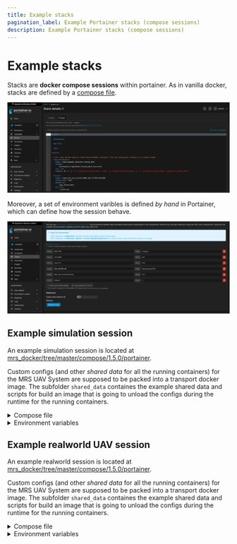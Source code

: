 ```yaml
---
title: Example stacks
pagination_label: Example Portainer stacks (compose sessions)
description: Example Portainer stacks (compose sessions)
---
```


# Example stacks

Stacks are **docker compose sessions** within portainer.
As in vanilla docker, stacks are defined by a [compose file](/docs/prerequisites/docker/compose-sessions).

![](./fig/stack.png)

Moreover, a set of environment varibles is defined _by hand_ in Portainer, which can define how the session behave.

![](./fig/environment_variables.png)

## Example simulation session

An example simulation session is located at [mrs_docker/tree/master/compose/1.5.0/portainer](https://github.com/ctu-mrs/mrs_docker/tree/master/compose/1.5.0/portainer).

Custom configs (and other _shared data_ for all the running containers) for the MRS UAV System are supposed to be packed into a transport docker image.
The subfolder `shared_data` containes the example shared data and scripts for build an image that is going to unload the configs during the runtime for the running containers.

<details>
<summary>Compose file</summary>

```yaml
volumes:

  shared_data:

  bag_files:

  logs:

services:

  # will copy session-specific data shared between containers from the shared_data container to a shared volume
  copy_shared_data:
    image: ctumrs/gazebo_simulator:shared_data
    volumes:
      - shared_data:/tmp/docker/shared_data:consistent
    tty: true
    command: sh -c "rm -rvf /tmp/docker/shared_data/*; mkdir -pv /tmp/docker/shared_data; cp -rv /etc/docker/shared_data/* /tmp/docker/shared_data/"

  roscore:
    image: ctumrs/mrs_uav_system:${MRS_UAV_SYSTEM_VERSION}
    network_mode: host
    depends_on:
      - copy_shared_data
    env_file:
      - ./stack.env
    tty: true
    command: roscore

  gazebo_simulator:
    depends_on:
      - roscore
    image: ctumrs/mrs_uav_system:${MRS_UAV_SYSTEM_VERSION}
    network_mode: host
    volumes:
      - shared_data:/etc/docker/shared_data:consistent
        # mount the folders below to enable passing GUI to the host
      - /dev/dri:/dev/dri
      - /tmp/.X11-unix:/tmp/.X11-unix
    env_file:
      - ./stack.env
    environment:
        DISPLAY: $DISPLAY
    tty: true
    command: bash -c "waitForRos && roslaunch mrs_uav_gazebo_simulation simulation.launch world_name:=grass_plane gui:=true"

  spawn:
    image: ctumrs/mrs_uav_system:${MRS_UAV_SYSTEM_VERSION}
    depends_on:
      - roscore
    network_mode: host
    volumes:
      - shared_data:/etc/docker/shared_data:consistent
    env_file:
      - ./stack.env
    tty: true
    command: bash -c 'waitForGazebo; rosservice call /mrs_drone_spawner/spawn "1 --$$UAV_TYPE --enable-rangefinder"'

  hw_api:
    image: ctumrs/mrs_uav_system:${MRS_UAV_SYSTEM_VERSION}
    depends_on:
      - roscore
    network_mode: host
    volumes:
      - shared_data:/etc/docker/shared_data:consistent
    env_file:
      - ./stack.env
    tty: true
    command: bash -c "waitForTime && roslaunch mrs_uav_px4_api api.launch"

  uav_core:
    image: ctumrs/mrs_uav_system:${MRS_UAV_SYSTEM_VERSION}
    depends_on:
      - roscore
    network_mode: host
    volumes:
      - shared_data:/etc/docker/shared_data:consistent
    env_file:
      - ./stack.env
    tty: true
    command: bash -c "waitForHw && roslaunch mrs_uav_core core.launch platform_config:=`rospack find mrs_uav_gazebo_simulation`/config/mrs_uav_system/$$UAV_TYPE.yaml custom_config:=/etc/docker/shared_data/custom_config.yaml world_config:=/etc/docker/shared_data/world_config.yaml network_config:=/etc/docker/shared_data/network_config.yaml"

  automatic_start:
    image: ctumrs/mrs_uav_system:${MRS_UAV_SYSTEM_VERSION}
    depends_on:
      - roscore
    network_mode: host
    volumes:
      - shared_data:/etc/docker/shared_data:consistent
    env_file:
      - ./stack.env
    tty: true
    command: bash -c "waitForHw && roslaunch mrs_uav_autostart automatic_start.launch custom_config:=/etc/docker/shared_data/automatic_start.yaml"

  # starts `rosbag record`
  rosbag:
    image: ctumrs/mrs_uav_system:${MRS_UAV_SYSTEM_VERSION}
    depends_on:
      - roscore
    network_mode: host
    volumes:
      - bag_files:/etc/docker/bag_files:consistent
      - shared_data:/etc/docker/shared_data:consistent
    env_file:
      - ./stack.env
    tty: true
    command: bash -c "waitForTime && /etc/docker/shared_data/record.sh"

  takeoff:
    image: ctumrs/mrs_uav_system:${MRS_UAV_SYSTEM_VERSION}
    depends_on:
      - roscore
    network_mode: host
    volumes:
      - shared_data:/etc/docker/shared_data:consistent
    env_file:
      - ./stack.env
    tty: true
    command: bash -c "waitForControl && rosservice call /uav1/hw_api/arming 1 && sleep 1 && rosservice call /uav1/hw_api/offboard"

  rviz:
    image: ctumrs/mrs_uav_system:${MRS_UAV_SYSTEM_VERSION}
    depends_on:
      - roscore
    network_mode: host
    volumes:
      - shared_data:/etc/docker/shared_data:consistent
        # mount the folders below to enable passing GUI to the host
      - /dev/dri:/dev/dri
    env_file:
      - ./stack.env
    environment:
        DISPLAY: $DISPLAY
    tty: true
    command: bash -c "waitForHw && roslaunch mrs_uav_core rviz.launch"

  rviz_interface:
    image: ctumrs/mrs_uav_system:${MRS_UAV_SYSTEM_VERSION}
    depends_on:
      - roscore
    network_mode: host
    volumes:
      - shared_data:/etc/docker/shared_data:consistent
        # mount the folders below to enable passing GUI to the host
      - /dev/dri:/dev/dri
    env_file:
      - ./stack.env
    environment:
        DISPLAY: $DISPLAY
    tty: true
    command: bash -c "waitForHw && roslaunch mrs_rviz_plugins rviz_interface.launch"

  dogtail:
    image: klaxalk/dogtail:latest
    volumes:
      - /var/run/docker.sock:/var/run/docker.sock
      - logs:/etc/logs:consistent

  # this container can be used to access a terminal with ROS inside the compose session
  terminal:
    image: ctumrs/mrs_uav_system:${MRS_UAV_SYSTEM_VERSION}
    network_mode: host
    env_file:
      - ./stack.env
    entrypoint: ["/bin/bash", "-c"]
    volumes:
      - shared_data:/etc/docker/shared_data:consistent
      - bag_files:/etc/docker/bag_files:consistent
      - /dev/:/dev/
      - /tmp/.X11-unix:/tmp/.X11-unix
    command:
      - bash --rcfile /opt/ros/noetic/setup.bash
    privileged: true
    stdin_open: true
    tty: true
```

</details>

<details>
<summary>Environment variables</summary>

```bash
RUN_TYPE=simulation
UAV_NAME=uav1
UAV_TYPE=x500
ROS_MASTER_URI=http://localhost:11311
MRS_UAV_SYSTEM_VERSION=1.5.0
DISPLAY=:0
```

</details>

## Example realworld UAV session

An example realworld session is located at [mrs_docker/tree/master/compose/1.5.0/portainer](https://github.com/ctu-mrs/mrs_docker/tree/master/compose/1.5.0/portainer).

Custom configs (and other _shared data_ for all the running containers) for the MRS UAV System are supposed to be packed into a transport docker image.
The subfolder `shared_data` containes the example shared data and scripts for build an image that is going to unload the configs during the runtime for the running containers.

<details>
<summary>Compose file</summary>

```yaml
volumes:

  shared_data:

  bag_files:

  logs:

services:

  # will copy session-specific data shared between containers from the shared_data container to a shared volume
  copy_shared_data:
    image: shared_data_gnss
    volumes:
      - shared_data:/tmp/docker/shared_data:consistent
    tty: true
    command: sh -c "rm -rvf /tmp/docker/shared_data/*; mkdir -pv /tmp/docker/shared_data; cp -rv /etc/docker/shared_data/* /tmp/docker/shared_data/"

  # starts roscore
  # this is the first container in the ROS pipeline
  roscore:
    image: ctumrs/mrs_uav_system:${MRS_UAV_SYSTEM_VERSION}
    network_mode: host
    depends_on:
      - copy_shared_data
    env_file:
      - ./stack.env
    tty: true
    command: roscore

  # after roscore is started
  # -> set a parameter that tells the system that simulation time is NOT used
  # this container then stops
  rostime:
    image: ctumrs/mrs_uav_system:${MRS_UAV_SYSTEM_VERSION}
    network_mode: host
    depends_on:
      - roscore
    env_file:
      - ./stack.env
    tty: true
    command: bash -c "waitForRos && rosparam set use_sim_time false"

  # starts the HW API for connecting the MRS UAV System to PX4
  hw_api:
    image: ctumrs/mrs_uav_system:${MRS_UAV_SYSTEM_VERSION}
    depends_on:
      - rostime
    network_mode: host
    volumes:
      - shared_data:/etc/docker/shared_data:consistent
      - /dev/:/dev/
    privileged: true
    env_file:
      - ./stack.env
    tty: true
    command: bash -c "waitForTime && roslaunch mrs_uav_px4_api api.launch"

  # starts the MRS UAV System's core
  uav_core:
    image: ctumrs/mrs_uav_system:${MRS_UAV_SYSTEM_VERSION}
    depends_on:
      - rostime
    network_mode: host
    volumes:
      - shared_data:/etc/docker/shared_data:consistent
    env_file:
      - ./stack.env
    tty: true
    command: bash -c "waitForHw && roslaunch mrs_uav_core core.launch platform_config:=`rospack find mrs_uav_deployment`/config/mrs_uav_system/${UAV_TYPE}.yaml custom_config:=/etc/docker/shared_data/custom_config.yaml world_config:=/etc/docker/shared_data/world_local.yaml network_config:=/etc/docker/shared_data/network_config.yaml"

  # starts the node that handles automatic initialization of the system and takeoff
  automatic_start:
    image: ctumrs/mrs_uav_system:${MRS_UAV_SYSTEM_VERSION}
    depends_on:
      - rostime
    network_mode: host
    volumes:
      - shared_data:/etc/docker/shared_data:consistent
    env_file:
      - ./stack.env
    tty: true
    command: bash -c "waitForHw && roslaunch mrs_uav_autostart automatic_start.launch"

  # starts `rosbag record`
  rosbag:
    image: ctumrs/mrs_uav_system:${MRS_UAV_SYSTEM_VERSION}
    depends_on:
      - rostime
    network_mode: host
    volumes:
      - bag_files:/etc/docker/bag_files:consistent
      - shared_data:/etc/docker/shared_data:consistent
    env_file:
      - ./stack.env
    tty: true
    command: bash -c "waitForTime && /etc/docker/shared_data/record.sh"

  rosbridge:
    image: ctumrs/mrs_uav_system:${MRS_UAV_SYSTEM_VERSION}
    network_mode: host
    env_file:
      - ./stack.env
    tty: true
    command: bash -c "waitForRos && roslaunch rosbridge_server rosbridge_websocket.launch"

  dogtail:
    image: klaxalk/dogtail:latest
    volumes:
      - /var/run/docker.sock:/var/run/docker.sock
      - logs:/etc/logs:consistent

  # this container can be used to access a terminal with ROS inside the compose session
  terminal:
    image: ctumrs/mrs_uav_system:${MRS_UAV_SYSTEM_VERSION}
    network_mode: host
    depends_on:
      - rostime
    env_file:
      - ./stack.env
    entrypoint: ["/bin/bash", "-c"]
    volumes:
      - bag_files:/etc/docker/bag_files:consistent
      - shared_data:/etc/docker/shared_data:consistent
      - /dev/:/dev/
    command:
      - bash --rcfile /opt/ros/noetic/setup.bash
    privileged: true
    stdin_open: true
    tty: true
```

</details>

<details>
<summary>Environment variables</summary>

```bash
RUN_TYPE=realworld
UAV_NAME=uav80
UAV_TYPE=x500
ROS_MASTER_URI=http://localhost:11311
UAV_MASS=2.0
MRS_UAV_SYSTEM_VERSION=1.5.0
```

</details>
